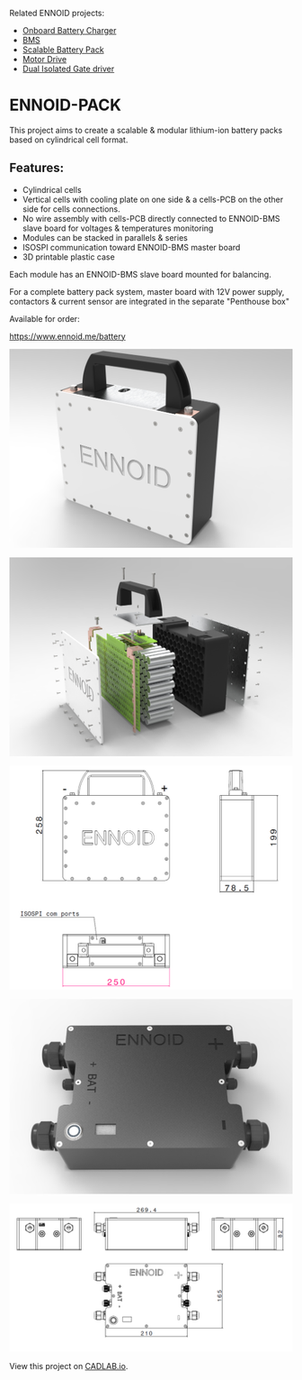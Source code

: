 Related ENNOID projects:
  - [Onboard Battery Charger](https://github.com/EnnoidMe/ENNOID-Charger)
  - [BMS](https://github.com/EnnoidMe/ENNOID-BMS)
  - [Scalable Battery Pack](https://github.com/EnnoidMe/ENNOID-PACK)
  - [Motor Drive](https://github.com/EnnoidMe/VESC-controller)
  - [Dual Isolated Gate driver](https://github.com/EnnoidMe/ENNOID-Dual-Gate-Driver)

# ENNOID-PACK

This project aims to create a scalable & modular lithium-ion battery packs based on cylindrical cell format.

## Features:

- Cylindrical cells
- Vertical cells with cooling plate on one side & a cells-PCB on the other side for cells connections.
- No wire assembly with cells-PCB directly connected to ENNOID-BMS slave board for voltages & temperatures monitoring
- Modules can be stacked in parallels & series
- ISOSPI communication toward ENNOID-BMS master board
- 3D printable plastic case


Each module has an ENNOID-BMS slave board mounted for balancing. 

For a complete battery pack system, master board with 12V power supply, contactors & current sensor are integrated in the separate "Penthouse box" 

Available for order:

https://www.ennoid.me/battery

![alt text](PIC/12S10P.jpg)

![alt text](PIC/12S10P-disassembled.jpg)

![alt text](PIC/dimensions.png)

![alt text](PIC/Penthouse.jpg)

![alt text](PIC/Penthouse-dimensions.png)

View this project on [CADLAB.io](https://cadlab.io/project/1988). 
